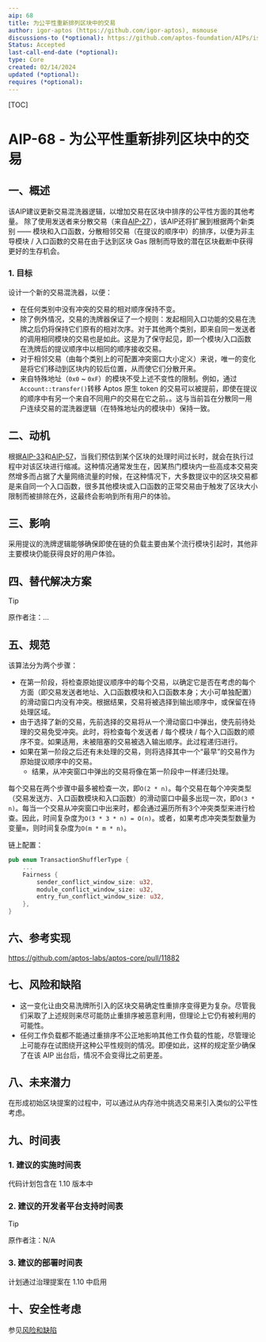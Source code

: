 ```yaml
---
aip: 68
title: 为公平性重新排列区块中的交易
author: igor-aptos (https://github.com/igor-aptos), msmouse
discussions-to (*optional): https://github.com/aptos-foundation/AIPs/issues/333
Status: Accepted
last-call-end-date (*optional): 
type: Core
created: 02/14/2024
updated (*optional):
requires (*optional):
---
```


[TOC]

# AIP-68 - 为公平性重新排列区块中的交易

## 一、概述

该AIP建议更新交易混洗器逻辑，以增加交易在区块中排序的公平性方面的其他考量。
除了使用发送者来分散交易（来自[AIP-27](https://github.com/aptos-foundation/AIPs/blob/main/aips/aip-27.md)），该AIP还将扩展到根据两个新类别 —— 模块和入口函数，分散相邻交易（在提议的顺序中）的排序，以便为非主导模块 / 入口函数的交易在由于达到区块 Gas 限制而导致的潜在区块截断中获得更好的生存机会。

### 1. 目标

设计一个新的交易混洗器，以便：
* 在任何类别中没有冲突的交易的相对顺序保持不变。
* 除了例外情况，交易的洗牌器保证了一个规则：发起相同入口功能的交易在洗牌之后仍将保持它们原有的相对次序。对于其他两个类别，即来自同一发送者的调用相同模块的交易也是如此。这是为了保守起见，即一个模块/入口函数在洗牌后的提议顺序中以相同的顺序接收交易。
* 对于相邻交易（由每个类别上的可配置冲突窗口大小定义）来说，唯一的变化是将它们移动到区块内的较后位置，从而使它们分散开来。
* 来自特殊地址（`0x0` ~ `0xF`）的模块不受上述不变性的限制。例如，通过`Account::transfer()`转移 Aptos 原生 token 的交易可以被提前，即使在提议的顺序中有另一个来自不同用户的交易在它之前。。这与当前旨在分散同一用户连续交易的混洗器逻辑（在特殊地址内的模块中）保持一致。

## 二、动机

根据[AIP-33](https://github.com/aptos-foundation/AIPs/blob/main/aips/aip-33.md )和[AIP-57](https://github.com/aptos-foundation/AIPs/blob/main/aips/aip-57.md )，当我们预估到某个区块的处理时间过长时，就会在执行过程中对该区块进行缩减。这种情况通常发生在，因某热门模块内一些高成本交易突然增多而占据了大量网络流量的时候，在这种情况下，大多数提议中的区块交易都是来自同一个入口函数，很多其他模块或入口函数的正常交易由于触发了区块大小限制而被排除在外，这最终会影响到所有用户的体验。

## 三、影响

采用提议的洗牌逻辑能够确保即使在链的负载主要由某个流行模块引起时，其他非主要模块仍能获得良好的用户体验。



## 四、替代解决方案

> [!TIP]
>
> 原作者注：...


## 五、规范

该算法分为两个步骤：
*  在第一阶段，将检查原始提议顺序中的每个交易，以确定它是否在考虑的每个方面（即交易发送者地址、入口函数模块和入口函数本身；大小可单独配置）的滑动窗口内没有冲突。根据结果，交易将被选择到输出顺序中，或保留在待处理区域。
  * 由于选择了新的交易，先前选择的交易将从一个滑动窗口中弹出，使先前待处理的交易免受冲突。此时，将检查每个发送者 / 每个模块 / 每个入口函数的顺序不变。如果适用，未被阻塞的交易被选入输出顺序。此过程递归进行。
* 如果在第一阶段之后还有未处理的交易，则将选择其中一个“最早”的交易作为原始提议顺序中的交易。
  * 结果，从冲突窗口中弹出的交易将像在第一阶段中一样递归处理。

每个交易在两个步骤中最多被检查一次，即`O(2 * n)`。每个交易在每个冲突类型（交易发送方、入口函数模块和入口函数）的滑动窗口中最多出现一次，即`O(3 * n)`。每当一个交易从冲突窗口中出来时，都会通过遍历所有3个冲突类型来进行检查。因此，时间复杂度为`O(3 * 3 * n) = O(n)`。或者，如果考虑冲突类型数量为变量`m`，则时间复杂度为`O(m * m * n)`。

链上配置：

```Rust
pub enum TransactionShufflerType {
    ...
    Fairness {
        sender_conflict_window_size: u32,
        module_conflict_window_size: u32,
        entry_fun_conflict_window_size: u32,
    },
}
```



## 六、参考实现

https://github.com/aptos-labs/aptos-core/pull/11882




## 七、风险和缺陷

- 这一变化让由交易洗牌所引入的区块交易确定性重排序变得更为复杂。尽管我们采取了上述规则来尽可能防止重排序被恶意利用，但理论上它仍有被利用的可能性。
- 任何工作负载都不能通过重排序不公正地影响其他工作负载的性能，尽管理论上可能存在试图绕开这种公平性规则的情况。即便如此，这样的规定至少确保了在该 AIP 出台后，情况不会变得比之前更差。



## 八、未来潜力

在形成初始区块提案的过程中，可以通过从内存池中挑选交易来引入类似的公平性考虑。



## 九、时间表

### 1. 建议的实施时间表

代码计划包含在 1.10 版本中



### 2. 建议的开发者平台支持时间表

> [!TIP]
>
> 原作者注：N/A

### 3. 建议的部署时间表

计划通过治理提案在 1.10 中启用



## 十、安全性考虑

参见[风险和缺陷](#七、风险和缺陷)

